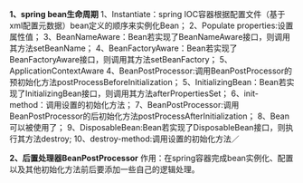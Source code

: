 **1、spring bean生命周期**
1、Instantiate：spring IOC容器根据配置文件（基于xml配置元数据）bean定义的顺序来实例化Bean；
2、Populate properties:设置属性值；
3、BeanNameAware：Bean若实现了BeanNameAware接口，则调用其方法setBeanName；
4、BeanFactoryAware：Bean若实现了BeanFactoryAware接口，则调用其方法setBeanFactory；
5、ApplicationContextAware
4、BeanPostProcessor:调用BeanPostProcessor的预初始化方法postProcessBeforeInitialization；
5、InitializingBean：Bean若实现了InitializingBean接口，则调用其方法afterPropertiesSet；
6、init-method：调用设置的初始化方法；
7、BeanPostProcessor:调用BeanPostProcessor的后初始化方法postProcessAfterInitialization；
8、Bean可以被使用了；
9、DisposableBean:Bean若实现了DisposableBean接口，则执行其方法destroy;
10、destroy-method:调用设置的初始化方法／


**2、后置处理器BeanPostProcessor**
作用：在spring容器完成bean实例化、配置以及其他初始化方法前后要添加一些自己的逻辑处理。